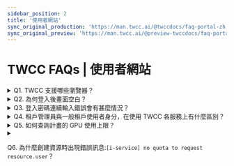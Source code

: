 ```yaml
---
sidebar_position: 2
title: '使用者網站'
sync_original_production: 'https://man.twcc.ai/@twccdocs/faq-portal-zh' 
sync_original_preview: 'https://man.twcc.ai/@preview-twccdocs/faq-portal-zh'
---
```


# TWCC FAQs | 使用者網站

<details>

<summary> Q1. TWCC 支援哪些瀏覽器？</summary>

建議使用下列支援的瀏覽器，可享有最佳使用者體驗：

|  | Windows7 | Windows10+ | Mac OS 10+ |Ubuntu 16.04+(Linux) |
| -------- | -------- | -------- | -------- |-------- |
| Chrome 70+     | <i class="fa fa-check" aria-hidden="true"></i>     | <i class="fa fa-check" aria-hidden="true"></i>    | <i class="fa fa-check" aria-hidden="true"></i>     | <i class="fa fa-check" aria-hidden="true"></i>     |
|Firefox 62+    | <i class="fa fa-check" aria-hidden="true"></i>    | <i class="fa fa-check" aria-hidden="true"></i>     | <i class="fa fa-check" aria-hidden="true"></i>     | <i class="fa fa-check" aria-hidden="true"></i>    |
| Safari 12+     | <i class="fa fa-check" aria-hidden="true"></i>     | <i class="fa fa-check" aria-hidden="true"></i>     | <i class="fa fa-check" aria-hidden="true"></i>    | <i class="fa fa-check" aria-hidden="true"></i>     |
| Edge 62+     | <i class="fa fa-check" aria-hidden="true"></i>     | <i class="fa fa-check" aria-hidden="true"></i>     | -     | -     |
| IE9/IE10     | <i class="fa fa-times" aria-hidden="true"></i>     | <i class="fa fa-times" aria-hidden="true"></i>     |  -    |  -      |

</details>

<details>

<summary> Q2. 為何登入後畫面空白？</summary>

在 TWCC 使用者網站更版後，若您的瀏覽器有紀錄快取，登入後將會呈現空白畫面，清除快取後即可正常登入。
</details>

<details>

<summary> Q3. 登入密碼連續輸入錯誤會有甚麼情況？</summary>

若密碼輸入錯誤連續達 3 次，將會有 15 分鐘無法進行登入，請您稍後再試。
</details>

<details>

<summary> Q4. 租戶管理員與一般租戶使用者身分，在使用 TWCC 各服務上有什麼區別？</summary>

兩種身分有功能使用權限的差別，各功能權限差異請參考[<ins>此文件</ins>](https://man.twcc.ai/@twccdocs/role-main-zh/https%3A%2F%2Fman.twcc.ai%2F%40twccdocs%2Frole-overview-zh)。

</details>

<details>

<summary> Q5. 如何查詢計畫的 GPU 使用上限？ </summary>

請參考[<ins>此文件</ins>](https://man.twcc.ai/@twccdocs/doc-service-main-zh/https%3A%2F%2Fman.twcc.ai%2F%40twccdocs%2FHJYrLYukr%3Ftype%3Dview%23%25E8%25B3%2587%25E6%25BA%2590%25E9%2585%258D%25E9%25A1%258D%25E7%25AE%25A1%25E7%2590%2586)中的「資源配額管理」。  

</details>

<details>

<summary> 

Q6. 為什麼創建資源時出現錯誤訊息:`[i-service] no quota to request resource.user`？

</summary>

當您在使用網站操作資源時 (例：創建或啟動虛擬運算個體、卸載磁碟或是使用容器服務...等)，出現以下錯誤訊息：

- `錯誤代碼：401(Unauthorized)`
- `錯誤訊息：[i-service] no quota to request resource.user`

表示您的計畫的使用額度不足，請先確認您的計畫母錢包與使用者的子錢包是否有足夠的額度進行使用。

</details>